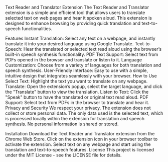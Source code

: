 Text Reader and Translator Extension
The Text Reader and Translator extension is a simple and efficient tool that allows users to translate selected text on web pages and hear it spoken aloud. This extension is designed to enhance browsing by providing quick translation and text-to-speech functionalities.

Features
Instant Translation: Select any text on a webpage, and instantly translate it into your desired language using Google Translate.
Text-to-Speech: Hear the translated or selected text read aloud using the browser’s built-in speech synthesis functionality.
PDF Text Support: Select text from PDFs opened in the browser and translate or listen to it.
Language Customization: Choose from a variety of languages for both translation and speech synthesis.
User-Friendly Interface: Easy to use with a simple, intuitive design that integrates seamlessly with your browser.
How to Use
Select Text: Highlight the text you want to translate on any webpage.
Translate: Open the extension’s popup, select the target language, and click the "Translate" button to view the translation.
Listen to Text: Click the "Speak" button to have the translated or original text read aloud.
PDF Support: Select text from PDFs in the browser to translate and hear it.
Privacy and Security
We respect your privacy. The extension does not collect or store personal data. The only data used is the selected text, which is processed locally within the extension for translation and speech synthesis. No personal information is shared or stored.

Installation
Download the Text Reader and Translator extension from the Chrome Web Store.
Click on the extension icon in your browser toolbar to activate the extension.
Select text on any webpage and start using the translation and text-to-speech features.
License
This project is licensed under the MIT License - see the LICENSE file for details.
